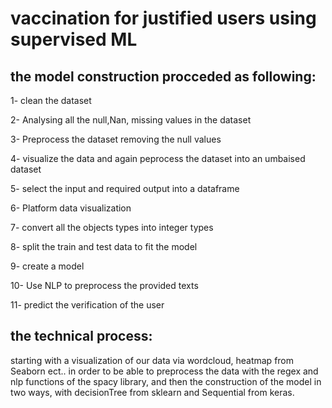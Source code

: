 # vaccination for justified users using supervised ML
## the model construction procceded as following:
1- clean the dataset

2- Analysing all the null,Nan, missing values in the dataset

3- Preprocess the dataset removing the null values

4- visualize the data and again peprocess the dataset into an umbaised dataset

5- select the input and required output into a dataframe

6- Platform data visualization

7- convert all the objects types into integer types

8- split the train and test data to fit the model

9- create a model

10- Use NLP to preprocess the provided texts

11- predict the verification of the user

## the technical process:
starting with a visualization of our data via wordcloud, heatmap from Seaborn ect..
in order to be able to preprocess the data with the regex and nlp functions of the spacy library,
and then the construction of the model in two ways, with decisionTree from sklearn and Sequential from keras.
